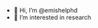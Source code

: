 - 👋 Hi, I’m @emishelphd
- 👀 I’m interested in research


<!---
emishelphd/emishelphd is a ✨ special ✨ repository because its `README.md` (this file) appears on your GitHub profile.
You can click the Preview link to take a look at your changes.
--->
